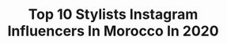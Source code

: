 ---
title: Top 10 Stylists Instagram Influencers In Morocco In 2020
description: >-
  Find top stylists Instagram influencers in Morocco in 2020. Most popular hashtags: #photography #love #shooting #maroc.
platform: Instagram
profiles:
  - username: "chantelletraficante"
    fullname: >-
      Chàntelle Traficante
    location: "Morocco"
    followers: 5457
    engagement: 542
    commentsToLikes: 0.114647
    avatar: "https://scontent-amt2-1.cdninstagram.com/v/t51.2885-19/s320x320/62586523_381014472766582_174830513549213696_n.jpg?_nc_ht=scontent-amt2-1.cdninstagram.com&_nc_ohc=ENgGzXoK6ngAX9BMZoX&oh=f03745601092796e16375c8ed46f1083&oe=5EBBE0CB"
    verified: false
    hashtags: "#thankgoodness, #benikeshontour, #stayinyourlane, #swerve"
  - username: "eraseunavezmiestilo"
    fullname: >-
      Eva Faus
    location: "Morocco"
    followers: 51265
    engagement: 168
    commentsToLikes: 0.026879
    avatar: "https://scontent-atl3-1.cdninstagram.com/v/t51.2885-19/s320x320/21041871_134111587204852_5722166352727244800_a.jpg?_nc_ht=scontent-atl3-1.cdninstagram.com&_nc_ohc=JKQipNyJF_IAX8xUEiP&oh=97f4ec3fe4baf282425de1b6cd054dea&oe=5EBC55D8"
    verified: false
    hashtags: "#passionforhair, #advancednightrepair, #osis, #memorynet"
  - username: "mouniasenhaji"
    fullname: >-
      Mounia Senhaji
    location: "Morocco"
    followers: 321275
    engagement: 102
    commentsToLikes: 0.032811
    avatar: "https://scontent-lhr8-1.cdninstagram.com/v/t51.2885-19/s320x320/90427034_502167973808139_495934127002877952_n.jpg?_nc_ht=scontent-lhr8-1.cdninstagram.com&_nc_ohc=h2sUIK2aBKoAX-7NxWj&oh=924045819b379c323e46b61fa68f3a45&oe=5EBBFA0C"
    verified: false
    hashtags: "#optimisme, #poissonaufour, #stayhome, #confinement"
  - username: "sofia_lahrichi"
    fullname: >-
      Sofia Lahrichiصوفيا لحريشي
    location: "Morocco"
    followers: 33805
    engagement: 40
    commentsToLikes: 0.048098
    avatar: "https://scontent-lhr8-1.cdninstagram.com/v/t51.2885-19/s320x320/90086824_260317631637723_546605914937884672_n.jpg?_nc_ht=scontent-lhr8-1.cdninstagram.com&_nc_ohc=1yDNR8vJmiAAX-PP3t1&oh=fc6287aea207fe45fc9d903f31afc257&oe=5EBD4A67"
    verified: false
    hashtags: "#giftsforher, #hautecouture, #weddingdress, #luxury"
  - username: "brunovincente"
    fullname: >-
      Bruno Vicente
    location: "Morocco"
    followers: 17008
    engagement: 205
    commentsToLikes: 0.033134
    avatar: "https://scontent-lhr8-1.cdninstagram.com/v/t51.2885-19/s320x320/38097054_1448030968630540_9014853715391152128_n.jpg?_nc_ht=scontent-lhr8-1.cdninstagram.com&_nc_ohc=ksyYuandwfcAX9_IWvm&oh=9890eba756d20783391182f8dac1cb5e&oe=5EB9B6E3"
    verified: false
    hashtags: "#felicidade, #travel, #b488, #marmediterraneo"
  - username: "lisalapauw"
    fullname: >-
      Lisa Lea
    location: "Morocco"
    followers: 5383
    engagement: 571
    commentsToLikes: 0.016994
    avatar: "https://scontent-lht6-1.cdninstagram.com/v/t51.2885-19/s320x320/61740485_536835816855938_8706832013975355392_n.jpg?_nc_ht=scontent-lht6-1.cdninstagram.com&_nc_ohc=A7RRURQDJY4AX9AzrFN&oh=052c51a3ddeb00508d51b9d900020a8e&oe=5EB31433"
    verified: false
    hashtags: ""
  - username: "kaoutar_chennoune"
    fullname: >-
      Miss Maroc 2020/2021👸🏻
    location: "Morocco"
    followers: 15534
    engagement: 343
    commentsToLikes: 0.084468
    avatar: "https://scontent-ssn1-1.cdninstagram.com/v/t51.2885-19/s320x320/81214659_270595923901862_5888432125962616832_n.jpg?_nc_ht=scontent-ssn1-1.cdninstagram.com&_nc_ohc=rhdtVsFxXqQAX_x5Enz&oh=349b0cfd8b44c95fdd9becf5eaab6be2&oe=5E9E34EC"
    verified: false
    hashtags: "#sports, #photographylife, #missmaroc2018, #hijaberscommunity"
  - username: "salmasalaheddine"
    fullname: >-
      salma salaheddine 🧿
    location: "Morocco"
    followers: 46897
    engagement: 295
    commentsToLikes: 0.011179
    avatar: "https://scontent-lhr8-1.cdninstagram.com/v/t51.2885-19/s320x320/76808084_1251270411928032_7193988779630133248_n.jpg?_nc_ht=scontent-lhr8-1.cdninstagram.com&_nc_ohc=-HUkDwhyoj0AX-_aPBI&oh=2d0212c1f6ad5e4f98f50eac8f3019e6&oe=5EBA25A1"
    verified: false
    hashtags: "#tournage, #believe, #caftan, #goodvibes"
  - username: "ibtissamtiskatofficial"
    fullname: >-
      Ibtissam Tiskat
    location: "Morocco"
    followers: 5025516
    engagement: 121
    commentsToLikes: 0.019059
    avatar: "https://scontent-ams4-1.cdninstagram.com/v/t51.2885-19/s320x320/90489491_2488155768166261_3091875818847076352_n.jpg?_nc_ht=scontent-ams4-1.cdninstagram.com&_nc_ohc=YRiYFkRHiPYAX8ntNqF&oh=e23e3f265763ca8fcc7edcc980eede4e&oe=5EBA9430"
    verified: true
    hashtags: "#peaceful, #goodvibes, #love, #people"
  - username: "assala_official"
    fullname: >-
      Assala
    location: "Morocco"
    followers: 7797623
    engagement: 95
    commentsToLikes: 0.021108
    avatar: "https://scontent-lhr8-1.cdninstagram.com/v/t51.2885-19/s320x320/82568636_605072026733699_2148211511812685824_n.jpg?_nc_ht=scontent-lhr8-1.cdninstagram.com&_nc_ohc=fOZuusEULtAAX-hiHas&oh=64b24f83ceee7721753e9699674e4401&oe=5EBCF652"
    verified: true
    hashtags: "#kobebryant, #assala, #almasacapital, #voguearabiaturns3"
---